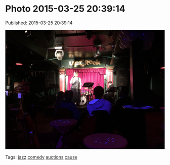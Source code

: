 
# Photo 2015-03-25 20:39:14

Published: 2015-03-25 20:39:14

![](114607145132-0.jpg)

Tags: [jazz](tag-jazz.md) [comedy](tag-comedy.md) [auctions](tag-auctions.md) [cause](tag-cause.md)
